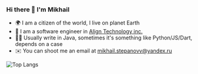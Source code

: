 ### Hi there 👋 I'm Mikhail

- 🌍 I am a citizen of the world, I live on planet Earth
- 🏢 I am a software engineer in [Align Technology inc.](https://www.aligntech.com/)
- 👨‍💻 Usually write in Java, sometimes it's something like Python/JS/Dart, depends on a case
- ✉️ You can shoot me an email at [mikhail.stepanovv@yandex.ru](mailto:mikhail.stepanovv@yandex.ru)

![Top Langs](https://github-readme-stats.vercel.app/api/top-langs/?username=mikhail-stepanov&layout=compact&exclude_repo=together-admin,together-mobile,earth-observation)
